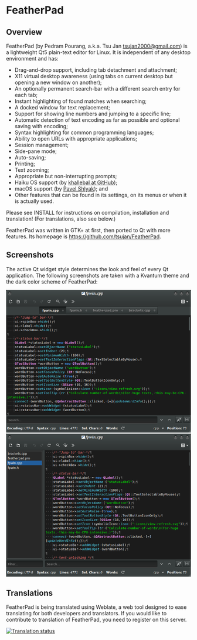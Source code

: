 # FeatherPad

## Overview

FeatherPad (by Pedram Pourang, a.k.a. Tsu Jan <tsujan2000@gmail.com>) is a lightweight Qt5 plain-text editor for Linux. It is independent of any desktop environment and has:

  * Drag-and-drop support, including tab detachment and attachment;
  * X11 virtual desktop awareness (using tabs on current desktop but opening a new window on another);
  * An optionally permanent search-bar with a different search entry for each tab;
  * Instant highlighting of found matches when searching;
  * A docked window for text replacement;
  * Support for showing line numbers and jumping to a specific line;
  * Automatic detection of text encoding as far as possible and optional saving with encoding;
  * Syntax highlighting for common programming languages;
  * Ability to open URLs with appropriate applications;
  * Session management;
  * Side-pane mode;
  * Auto-saving;
  * Printing;
  * Text zooming;
  * Appropriate but non-interrupting prompts;
  * Haiku OS support (by [khallebal at GitHub](https://github.com/khallebal));
  * macOS support (by [Pavel Shlyak](https://github.com/shlyakpavel)); and
  * Other features that can be found in its settings, on its menus or when it is actually used.

Please see INSTALL for instructions on compilation, installation and translation! (For translations, also see below.)

FeatherPad was written in GTK+ at first, then ported to Qt with more features. Its homepage is <https://github.com/tsujan/FeatherPad>.

## Screenshots

The active Qt widget style determines the look and feel of every Qt application. The following screenshots are taken with a Kvantum theme and the dark color scheme of FeatherPad:

![Tabs](screenshots/Tabs.png?raw=true "Tabs")
![Side-Pane](screenshots/Side-Pane.png?raw=true "Side-Pane")

## Translations
FeatherPad is being translated using Weblate, a web tool designed to ease translating for both developers and translators.
If you would like to contribute to translation of FeatherPad, you need to register on this server.

<a href="https://weblate.lxqt.org/projects/tsujan/featherpad/?utm_source=widget">
<img src="https://weblate.lxqt.org/widgets/tsujan/-/featherpad/multi-auto.svg" alt="Translation status" />
</a>
